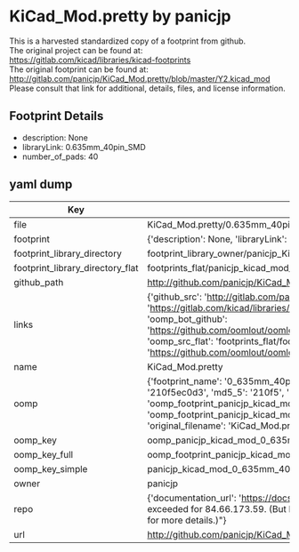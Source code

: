 # KiCad_Mod.pretty by panicjp  
This is a harvested standardized copy of a footprint from github.  
The original project can be found at:  
https://gitlab.com/kicad/libraries/kicad-footprints  
The original footprint can be found at:
http://gitlab.com/panicjp/KiCad_Mod.pretty/blob/master/Y2.kicad_mod
Please consult that link for additional, details, files, and license information.  
## Footprint Details
* description: None  
* libraryLink: 0.635mm_40pin_SMD  
* number_of_pads: 40  
## yaml dump  
| Key | Value |  
| --- | --- |  
| file | KiCad_Mod.pretty/0.635mm_40pin_SMD.kicad_mod |  
| footprint | {'description': None, 'libraryLink': '0.635mm_40pin_SMD', 'number_of_pads': 40} |  
| footprint_library_directory | footprint_library_owner/panicjp_KiCad_Mod.pretty |  
| footprint_library_directory_flat | footprints_flat/panicjp_kicad_mod_0_635mm_40pin_smd/working |  
| github_path | http://github.com/panicjp/KiCad_Mod.pretty/blob/master/0.635mm_40pin_SMD.kicad_mod |  
| links | {'github_src': 'http://gitlab.com/panicjp/KiCad_Mod.pretty/blob/master/Y2.kicad_mod', 'github_src_repo': 'https://gitlab.com/kicad/libraries/kicad-footprints', 'oomp_bot': 'footprints/panicjp_kicad_mod_0_635mm_40pin_smd/working', 'oomp_bot_github': 'https://github.com/oomlout/oomlout_oomp_footprint_bot/tree/main/footprints/panicjp_kicad_mod_0_635mm_40pin_smd/working', 'oomp_src_flat': 'footprints_flat/footprints_flat/panicjp_kicad_mod_0_635mm_40pin_smd/working', 'oomp_src_flat_github': 'https://github.com/oomlout/oomlout_oomp_footprint_src/tree/main/footprints_flat/panicjp_kicad_mod_0_635mm_40pin_smd/working'} |  
| name | KiCad_Mod.pretty |  
| oomp | {'footprint_name': '0_635mm_40pin_smd', 'library_name': 'kicad_mod', 'md5': '210f5ec0d3b89ade54b426ff0aa35589', 'md5_10': '210f5ec0d3', 'md5_5': '210f5', 'md5_6': '210f5e', 'oomp_key': 'oomp_panicjp_kicad_mod_0_635mm_40pin_smd', 'oomp_key_extra': 'oomp_footprint_panicjp_kicad_mod_0_635mm_40pin_smd', 'oomp_key_full': 'oomp_footprint_panicjp_kicad_mod_0_635mm_40pin_smd_210f5e', 'oomp_key_simple': 'panicjp_kicad_mod_0_635mm_40pin_smd', 'original_filename': 'KiCad_Mod.pretty/0.635mm_40pin_SMD.kicad_mod', 'owner_name': 'panicjp'} |  
| oomp_key | oomp_panicjp_kicad_mod_0_635mm_40pin_smd |  
| oomp_key_full | oomp_footprint_panicjp_kicad_mod_0_635mm_40pin_smd |  
| oomp_key_simple | panicjp_kicad_mod_0_635mm_40pin_smd |  
| owner | panicjp |  
| repo | {'documentation_url': 'https://docs.github.com/rest/overview/resources-in-the-rest-api#rate-limiting', 'message': "API rate limit exceeded for 84.66.173.59. (But here's the good news: Authenticated requests get a higher rate limit. Check out the documentation for more details.)"} |  
| url | http://github.com/panicjp/KiCad_Mod.pretty |  

